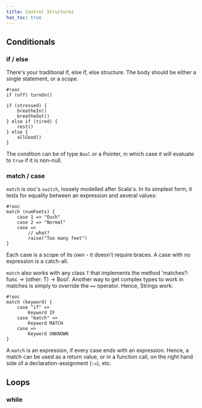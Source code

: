```yaml
---
title: Control Structures
has_toc: true
---
```


## Conditionals

### if / else

There's your traditional if, else if, else structure. The body should be either
a single statement, or a scope.

    #!ooc
    if (off) turnOn()

    if (stressed) {
        breatheIn()
        breatheOut()
    } else if (tired) {
        rest()
    } else {
        allGood()
    }

The condition can be of type `Bool` or a Pointer, in which case it will evaluate to
`true` if it is non-null.

### match / case

`match` is ooc's `switch`, loosely modelled after Scala's. In its simplest form, it tests for equality between an expression and several values:

    #!ooc
    match (numFeets) {
        case 1 => "Ouch"
        case 2 => "Normal"
        case =>
            // what?
            raise("Too many feet")
    }

Each case is a scope of its own - it doesn't require braces. A case with no
expression is a catch-all.

`match` also works with any class `T` that implements the method 'matches?: func -> (other: T) -> Bool'. Another way to get complex types to work in matches is simply to override the `==` operator. Hence, Strings work:

    #!ooc
    match (keyword) {
        case "if" =>
            Keyword IF
        case "match" =>
            Keyword MATCH
        case =>
            Keyword UNKNOWN
    }

A `match` is an expression, if every case ends with an expression. Hence, a match can be used as a return value, or in a function call, on the right hand side of a declaration-assignment (`:=`), etc.

## Loops

### while


